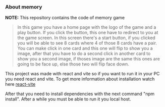 ### About memory
**NOTE:** This repository contains the code of memory game
>In this game you have a home page with the logo of the game and a play button. If you click the button, this one have to redirect to you at the game screen. 
In this screen there's a start button, if you clicked you will be able to see 8 cards where 4 of those 8 cards have a pair.  You can make click in one card and this one will flip to show you a image,  after that you have to do a second click in another card to show you a second image, if thoses image are the same this ones are going to be face up, else those two will flip face down.

This project was made with react and vite so if you want to run it in your PC you need react and vite. 
To get more information about installation watch here [react-vite](https://vitejs.dev/guide/)

After that you need to install dependencies with the next command "npm install". After a while you must be able to run it you local host. 
